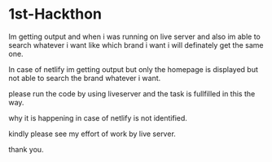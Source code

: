 # 1st-Hackthon
Im getting output and when i was running on live server and also im able to search whatever i want like which brand i want i will definately get the same one.

In case of netlify im getting output but only the homepage is displayed but not able to search the brand whatever i want.

please run the code by using liveserver and the task is fullfilled in this the way.

why it is happening in case of netlify is not identified.

kindly please see my effort of work by live server.

thank you.
